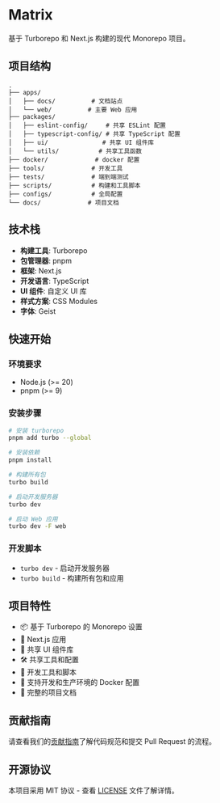 # Matrix

基于 Turborepo 和 Next.js 构建的现代 Monorepo 项目。

## 项目结构

```
.
├── apps/
│   ├── docs/          # 文档站点
│   └── web/          # 主要 Web 应用
├── packages/
│   ├── eslint-config/     # 共享 ESLint 配置
│   ├── typescript-config/ # 共享 TypeScript 配置
│   ├── ui/               # 共享 UI 组件库
│   └── utils/           # 共享工具函数
├── docker/             # docker 配置
├── tools/             # 开发工具
├── tests/             # 端到端测试
├── scripts/           # 构建和工具脚本
├── configs/           # 全局配置
└── docs/             # 项目文档
```

## 技术栈

- **构建工具**: Turborepo
- **包管理器**: pnpm
- **框架**: Next.js
- **开发语言**: TypeScript
- **UI 组件**: 自定义 UI 库
- **样式方案**: CSS Modules
- **字体**: Geist

## 快速开始

### 环境要求

- Node.js (>= 20)
- pnpm (>= 9)

### 安装步骤

```bash
# 安装 turborepo
pnpm add turbo --global

# 安装依赖
pnpm install

# 构建所有包
turbo build

# 启动开发服务器
turbo dev

# 启动 Web 应用
turbo dev -F web
```

### 开发脚本

- `turbo dev` - 启动开发服务器
- `turbo build` - 构建所有包和应用

## 项目特性

- 📦 基于 Turborepo 的 Monorepo 设置
- 🚀 Next.js 应用
- 🎨 共享 UI 组件库
- 🛠 共享工具和配置
- 🔧 开发工具和脚本
- 🐳 支持开发和生产环境的 Docker 配置
- 📝 完整的项目文档

## 贡献指南

请查看我们的[贡献指南](./CONTRIBUTING.md)了解代码规范和提交 Pull Request 的流程。

## 开源协议

本项目采用 MIT 协议 - 查看 [LICENSE](./LICENSE) 文件了解详情。